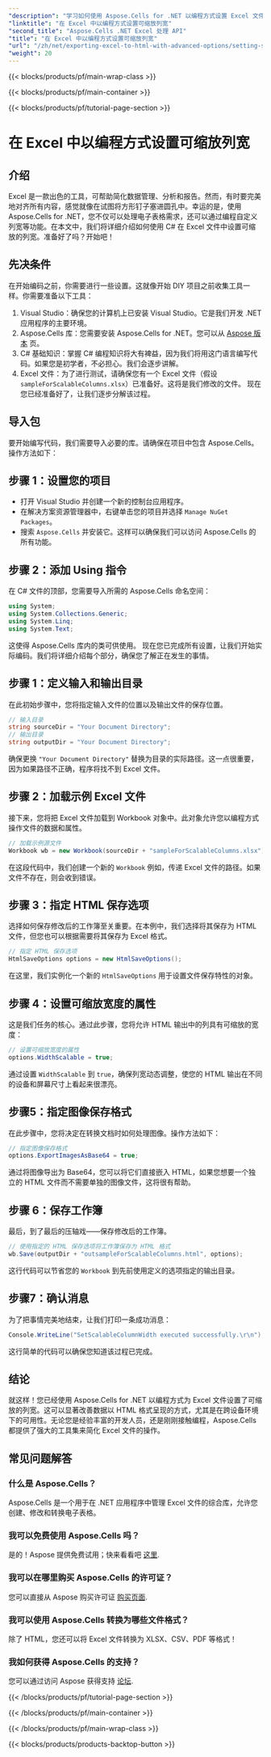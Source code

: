 ```yaml
---
"description": "学习如何使用 Aspose.Cells for .NET 以编程方式设置 Excel 文件中可缩放的列宽。非常适合高效的数据呈现。"
"linktitle": "在 Excel 中以编程方式设置可缩放列宽"
"second_title": "Aspose.Cells .NET Excel 处理 API"
"title": "在 Excel 中以编程方式设置可缩放列宽"
"url": "/zh/net/exporting-excel-to-html-with-advanced-options/setting-scalable-column-width/"
"weight": 20
---
```


{{< blocks/products/pf/main-wrap-class >}}

{{< blocks/products/pf/main-container >}}

{{< blocks/products/pf/tutorial-page-section >}}

# 在 Excel 中以编程方式设置可缩放列宽

## 介绍
Excel 是一款出色的工具，可帮助简化数据管理、分析和报告。然而，有时要完美地对齐所有内容，感觉就像在试图将方形钉子塞进圆孔中。幸运的是，使用 Aspose.Cells for .NET，您不仅可以处理电子表格需求，还可以通过编程自定义列宽等功能。在本文中，我们将详细介绍如何使用 C# 在 Excel 文件中设置可缩放的列宽。准备好了吗？开始吧！
## 先决条件
在开始编码之前，你需要进行一些设置。这就像开始 DIY 项目之前收集工具一样。你需要准备以下工具：
1. Visual Studio：确保您的计算机上已安装 Visual Studio。它是我们开发 .NET 应用程序的主要环境。
2. Aspose.Cells 库：您需要安装 Aspose.Cells for .NET。您可以从 [Aspose 版本](https://releases.aspose.com/cells/net/) 页。 
3. C# 基础知识：掌握 C# 编程知识将大有裨益，因为我们将用这门语言编写代码。如果您是初学者，不必担心。我们会逐步讲解。
4. Excel 文件：为了进行测试，请确保您有一个 Excel 文件（假设 `sampleForScalableColumns.xlsx`）已准备好。这将是我们修改的文件。
现在您已经准备好了，让我们逐步分解该过程。
## 导入包
要开始编写代码，我们需要导入必要的库。请确保在项目中包含 Aspose.Cells。操作方法如下：
## 步骤 1：设置您的项目
- 打开 Visual Studio 并创建一个新的控制台应用程序。
- 在解决方案资源管理器中，右键单击您的项目并选择 `Manage NuGet Packages`。
- 搜索 `Aspose.Cells` 并安装它。这样可以确保我们可以访问 Aspose.Cells 的所有功能。
## 步骤 2：添加 Using 指令
在 C# 文件的顶部，您需要导入所需的 Aspose.Cells 命名空间：
```csharp
using System;
using System.Collections.Generic;
using System.Linq;
using System.Text;
```
这使得 Aspose.Cells 库内的类可供使用。
现在您已完成所有设置，让我们开始实际编码。我们将详细介绍每个部分，确保您了解正在发生的事情。
## 步骤 1：定义输入和输出目录
在此初始步骤中，您将指定输入文件的位置以及输出文件的保存位置。 
```csharp
// 输入目录
string sourceDir = "Your Document Directory"; 
// 输出目录
string outputDir = "Your Document Directory"; 
```
确保更换 `"Your Document Directory"` 替换为目录的实际路径。这一点很重要，因为如果路径不正确，程序将找不到 Excel 文件。
## 步骤 2：加载示例 Excel 文件
接下来，您将把 Excel 文件加载到 Workbook 对象中。此对象允许您以编程方式操作文件的数据和属性。
```csharp
// 加载示例源文件
Workbook wb = new Workbook(sourceDir + "sampleForScalableColumns.xlsx");
```
在这段代码中，我们创建一个新的 `Workbook` 例如，传递 Excel 文件的路径。如果文件不存在，则会收到错误。
## 步骤 3：指定 HTML 保存选项
选择如何保存修改后的工作簿至关重要。在本例中，我们选择将其保存为 HTML 文件，但您也可以根据需要将其保存为 Excel 格式。
```csharp
// 指定 HTML 保存选项
HtmlSaveOptions options = new HtmlSaveOptions();
```
在这里，我们实例化一个新的 `HtmlSaveOptions` 用于设置文件保存特性的对象。
## 步骤 4：设置可缩放宽度的属性
这是我们任务的核心。通过此步骤，您将允许 HTML 输出中的列具有可缩放的宽度：
```csharp
// 设置可缩放宽度的属性
options.WidthScalable = true;
```
通过设置 `WidthScalable` 到 `true`，确保列宽动态调整，使您的 HTML 输出在不同的设备和屏幕尺寸上看起来很漂亮。
## 步骤5：指定图像保存格式 
在此步骤中，您将决定在转换文档时如何处理图像。操作方法如下：
```csharp
// 指定图像保存格式
options.ExportImagesAsBase64 = true;
```
通过将图像导出为 Base64，您可以将它们直接嵌入 HTML，如果您想要一个独立的 HTML 文件而不需要单独的图像文件，这将很有帮助。
## 步骤 6：保存工作簿 
最后，到了最后的压轴戏——保存修改后的工作簿。 
```csharp
// 使用指定的 HTML 保存选项将工作簿保存为 HTML 格式
wb.Save(outputDir + "outsampleForScalableColumns.html", options);
```
这行代码可以节省您的 `Workbook` 到先前使用定义的选项指定的输出目录。 
## 步骤7：确认消息
为了把事情完美地结束，让我们打印一条成功消息：
```csharp
Console.WriteLine("SetScalableColumnWidth executed successfully.\r\n");
```
这行简单的代码可以确保您知道该过程已完成。
## 结论
就这样！您已经使用 Aspose.Cells for .NET 以编程方式为 Excel 文件设置了可缩放的列宽。这可以显著改善数据以 HTML 格式呈现的方式，尤其是在跨设备环境下的可用性。无论您是经验丰富的开发人员，还是刚刚接触编程，Aspose.Cells 都提供了强大的工具集来简化 Excel 文件的操作。
## 常见问题解答
### 什么是 Aspose.Cells？
Aspose.Cells 是一个用于在 .NET 应用程序中管理 Excel 文件的综合库，允许您创建、修改和转换电子表格。
### 我可以免费使用 Aspose.Cells 吗？
是的！Aspose 提供免费试用；快来看看吧 [这里](https://releases。aspose.com/).
### 我可以在哪里购买 Aspose.Cells 的许可证？
您可以直接从 Aspose 购买许可证 [购买页面](https://purchase。aspose.com/buy).
### 我可以使用 Aspose.Cells 转换为哪些文件格式？
除了 HTML，您还可以将 Excel 文件转换为 XLSX、CSV、PDF 等格式！
### 我如何获得 Aspose.Cells 的支持？
您可以通过访问 Aspose 获得支持 [论坛](https://forum。aspose.com/c/cells/9).

{{< /blocks/products/pf/tutorial-page-section >}}

{{< /blocks/products/pf/main-container >}}

{{< /blocks/products/pf/main-wrap-class >}}

{{< blocks/products/products-backtop-button >}}